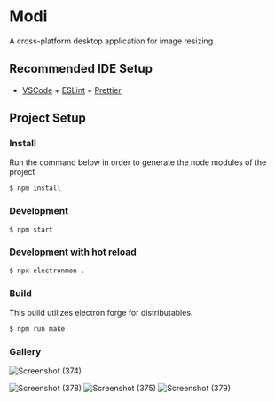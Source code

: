 # Modi
A cross-platform desktop application for image resizing

## Recommended IDE Setup

- [VSCode](https://code.visualstudio.com/) + [ESLint](https://marketplace.visualstudio.com/items?itemName=dbaeumer.vscode-eslint) + [Prettier](https://marketplace.visualstudio.com/items?itemName=esbenp.prettier-vscode)

## Project Setup

### Install
Run the command below in order to generate the node modules of the project

```bash
$ npm install
```

### Development

```bash
$ npm start
```

### Development with hot reload

```bash
$ npx electronmon .
```

### Build
This build utilizes electron forge for distributables. 
```bash
$ npm run make
```

### Gallery

![Screenshot (374)](https://github.com/user-attachments/assets/16c5c8bc-e962-43d1-b6ac-2a92e96871fd|width=10|height=50px)

![Screenshot (378)](https://github.com/user-attachments/assets/2a2afa54-dc9c-4194-8267-9e5c47f528c6) ![Screenshot (375)](https://github.com/user-attachments/assets/d4373c37-e91e-4585-936c-99a8af6fa40a)
![Screenshot (379)](https://github.com/user-attachments/assets/822aa404-7f51-4c7e-abd1-376fbccbfe0d)

